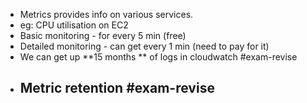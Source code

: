 - Metrics provides info on various services.
- eg: CPU utilisation on EC2
- Basic monitoring - for every 5 min (free)
- Detailed monitoring - can get every 1 min (need to pay for it)
- We can get up **15 months ** of logs in cloudwatch #exam-revise
- Metric retention #exam-revise
	-